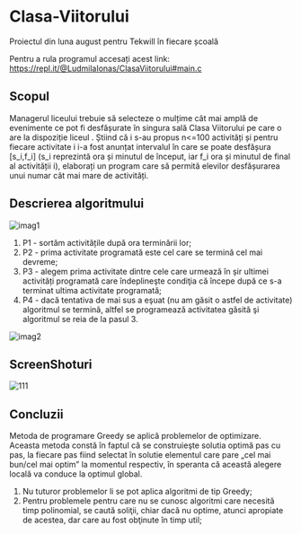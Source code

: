 # Clasa-Viitorului
Proiectul din luna august pentru Tekwill în fiecare școală

Pentru a rula programul accesați acest link: https://repl.it/@LudmilaIonas/ClasaViitorului#main.c

## Scopul

Managerul liceului trebuie să selecteze o mulțime cât mai amplă de evenimente ce pot fi desfășurate în singura sală  Clasa Viitorului pe care o are la dispoziție liceul . Știind că i s-au propus n<=100 activități și pentru fiecare activitate i i-a fost anunțat intervalul în care se poate desfășura [s_i,f_i] (s_i   reprezintă ora și minutul de început, iar f_i ora și minutul de final al activității i), elaborați un program care să permită elevilor desfășurarea unui numar cât mai mare de activități. 

## Descrierea algoritmului

![imag1](https://user-images.githubusercontent.com/76489349/102922461-b9ec8200-4496-11eb-907c-3c1fc8a43474.png)

<ol>
<li> P1 -  sortăm activitățile după ora terminării lor;
<li> P2 -  prima activitate programată este cel care se termină cel mai devreme;
<li> P3 - alegem prima activitate dintre cele care urmează în șir ultimei  activități programată care îndeplineşte condiţia că începe după ce s-a terminat ultima activitate programată;
<li> P4 - dacă tentativa de mai sus a eşuat (nu am găsit o astfel de activitate) algoritmul se termină, altfel se programează activitatea găsită şi algoritmul se reia de la pasul 3.
</ol>

![imag2](https://user-images.githubusercontent.com/76489349/102922628-fddf8700-4496-11eb-9c77-84e21406d22a.png)

## ScreenShoturi

![111](https://user-images.githubusercontent.com/76489349/102923670-cb368e00-4498-11eb-98ba-c1333b7fcebd.jpg)

## Concluzii
Metoda de programare Greedy se aplică problemelor de optimizare. Aceasta metoda constă în faptul că se construieşte solutia optimă pas cu pas, la fiecare pas fiind selectat în solutie elementul care pare „cel mai bun/cel mai optim” la momentul respectiv, în speranta că această alegere locală va conduce la optimul global.
<ol>
<li> Nu tuturor problemelor li se pot aplica algoritmi de tip Greedy;
<li> Pentru problemele pentru care nu se cunosc algoritmi care necesită timp polinomial, se caută soliţii, chiar dacă nu optime, atunci apropiate de acestea, dar care au fost obţinute în timp util;
</ol>

